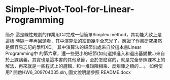 # Simple-Pivot-Tool-for-Linear-Programming
簡介
這是線性規劃的作業用C#完成一個簡單Simplex method，其功能大致上是這樣 時隔一年再回頭看，其中演算法的細節幾乎全忘光了，應證了作業研究果然是個容易忘記的學科XD。
其中演算法的細節出處來自於這本書Linear Programming中 的第六章，還一些更小的細節(如何選擇進入和退出基變數..)來自於上課講義，其實也是這本書的其他章節，至於怎麼寫的，就是完全參照課本上的解法，再來就是一些程式上的邏輯，和一堆矩陣相乘、反矩陣之類的….。
如何使用?
開啟HW6_309704035.sln, 圖文說明請參照 README.docx
